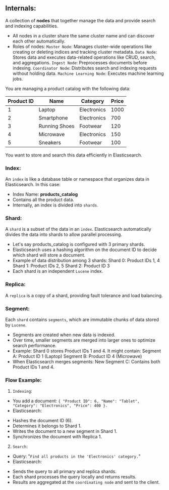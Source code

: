 ## Internals:

A collection of **nodes** that together manage the data and provide search and indexing capabilities.

- All nodes in a cluster share the same cluster name and can discover each other automatically.
- Roles of nodes:
  `Master Node`: Manages cluster-wide operations like creating or deleting indices and tracking cluster metadata.
  `Data Node`: Stores data and executes data-related operations like CRUD, search, and aggregations.
  `Ingest Node`: Preprocesses documents before indexing.
  `Coordinator Node`: Distributes search and indexing requests without holding data.
  `Machine Learning Node`: Executes machine learning jobs.


You are managing a product catalog with the following data:

| Product ID | Name          | Category     | Price  |
|------------|---------------|--------------|--------|
| 1          | Laptop        | Electronics  | 1000   |
| 2          | Smartphone    | Electronics  | 700    |
| 3          | Running Shoes | Footwear     | 120    |
| 4          | Microwave     | Electronics  | 150    |
| 5          | Sneakers      | Footwear     | 100    |

You want to store and search this data efficiently in Elasticsearch.

### Index:
An `index` is like a database table or namespace that organizes data in Elasticsearch. In this case:

- Index Name: **products_catalog**
- Contains all the product data.
- Internally, an index is divided into `shards`.

### Shard:
A `shard` is a subset of the data in an `index`. Elasticsearch automatically divides the data into shards to allow parallel processing.

- Let's say products_catalog is configured with 3 primary shards.
- Elasticsearch uses a hashing algorithm on the document ID to decide which shard will store a document.
- Example of data distribution among 3 shards:
  Shard 0: Product IDs 1, 4
  Shard 1: Product IDs 2, 5
  Shard 2: Product ID 3
- Each shard is an independent `Lucene` index.

### Replica:
A `replica` is a copy of a shard, providing fault tolerance and load balancing.

### Segment:
Each `shard` contains `segments`, which are immutable chunks of data stored by `Lucene`.

- Segments are created when new data is indexed.
- Over time, smaller segments are merged into larger ones to optimize search performance.
- Example:
      Shard 0 stores Product IDs 1 and 4. It might contain:
      Segment A: Product ID 1 (Laptop)
      Segment B: Product ID 4 (Microwave)
- When Elasticsearch merges segments:
      New Segment C: Contains both Product IDs 1 and 4.


### Flow Example:
1. `Indexing`:

- You add a document: `{ "Product ID": 6, "Name": "Tablet", "Category": "Electronics", "Price": 400 }.`
- Elasticsearch:
* Hashes the document ID (6).
* Determines it belongs to Shard 1. 
* Writes the document to a new segment in Shard 1.
* Synchronizes the document with Replica 1.

2. `Search`:

- Query: "`Find all products in the 'Electronics' category.`"
- Elasticsearch:
* Sends the query to all primary and replica shards.
* Each shard processes the query locally and returns results.
* Results are aggregated at the `coordinating node` and sent to the client.
